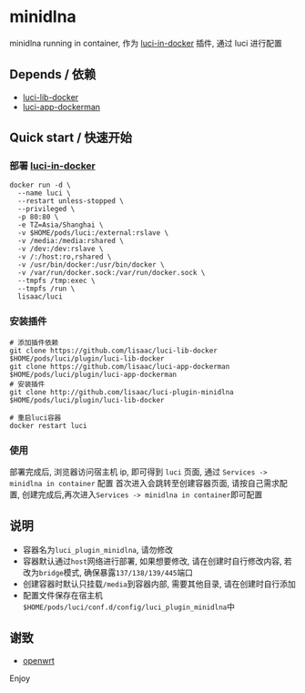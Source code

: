 # minidlna
minidlna running in container, 作为 [luci-in-docker](https://github.com/lisaac/luci-in-docker) 插件, 通过 luci 进行配置

## Depends / 依赖
- [luci-lib-docker](https://github.com/lisaac/luci-lib-docker)
- [luci-app-dockerman](https://github.com/lisaac/luci-app-dockerman)

## Quick start / 快速开始

### 部署 [luci-in-docker](https://github.com/lisaac/luci-in-docker)
```
docker run -d \
  --name luci \
  --restart unless-stopped \
  --privileged \
  -p 80:80 \
  -e TZ=Asia/Shanghai \
  -v $HOME/pods/luci:/external:rslave \
  -v /media:/media:rshared \
  -v /dev:/dev:rslave \
  -v /:/host:ro,rshared \
  -v /usr/bin/docker:/usr/bin/docker \
  -v /var/run/docker.sock:/var/run/docker.sock \
  --tmpfs /tmp:exec \
  --tmpfs /run \
  lisaac/luci
```

### 安装插件
```
# 添加插件依赖
git clone https://github.com/lisaac/luci-lib-docker $HOME/pods/luci/plugin/luci-lib-docker
git clone https://github.com/lisaac/luci-app-dockerman $HOME/pods/luci/plugin/luci-app-dockerman
# 安装插件
git clone http://github.com/lisaac/luci-plugin-minidlna $HOME/pods/luci/plugin/luci-lib-docker

# 重启luci容器
docker restart luci
```

### 使用
部署完成后, 浏览器访问宿主机 ip, 即可得到 `luci` 页面, 通过 `Services -> minidlna in container` 配置
首次进入会跳转至创建容器页面, 请按自己需求配置, 创建完成后,再次进入`Services -> minidlna in container`即可配置

## 说明
- 容器名为`luci_plugin_minidlna`, 请勿修改
- 容器默认通过`host`网络进行部署, 如果想要修改, 请在创建时自行修改内容, 若改为`bridge`模式, 确保暴露`137/138/139/445`端口
- 创建容器时默认只挂载`/media`到容器内部, 需要其他目录, 请在创建时自行添加
- 配置文件保存在宿主机`$HOME/pods/luci/conf.d/config/luci_plugin_minidlna`中

## 谢致
- [openwrt](https://github.com/openwrt/openwrt)

Enjoy